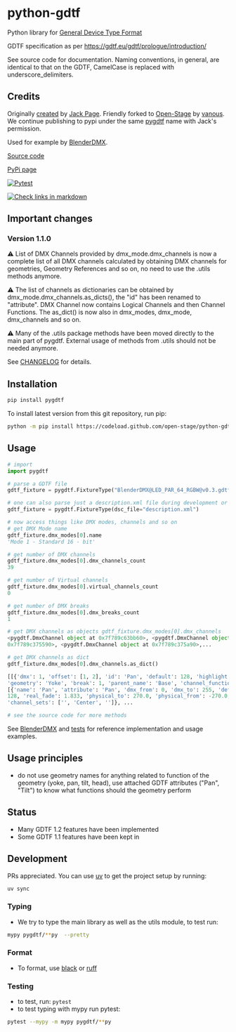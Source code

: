 # python-gdtf

Python library for [General Device Type Format](https://gdtf-share.com/)

GDTF specification as per https://gdtf.eu/gdtf/prologue/introduction/

See source code for documentation. Naming conventions, in general, are
identical to that on the GDTF, CamelCase is replaced with
underscore_delimiters.

## Credits

Originally [created](https://github.com/jackdpage/python-gdtf) by [Jack
Page](https://github.com/jackdpage). Friendly forked to
[Open-Stage](https://github.com/open-stage) by
[vanous](https://github.com/vanous). We continue publishing to pypi under the
same [pygdtf](https://pypi.org/project/pygdtf/) name with Jack's permission.

Used for example by [BlenderDMX](https://github.com/open-stage/blender-dmx).

[Source code](https://github.com/open-stage/python-gdtf)

[PyPi page](https://pypi.org/project/pygdtf/)

[![Pytest](https://github.com/open-stage/python-gdtf/actions/workflows/run-tests.yaml/badge.svg)](https://github.com/open-stage/python-gdtf/actions/workflows/run-tests.yaml)

[![Check links in markdown](https://github.com/open-stage/python-gdtf/actions/workflows/check-links.yaml/badge.svg)](https://github.com/open-stage/python-gdtf/actions/workflows/check-links.yaml)

## Important changes

### Version 1.1.0

⚠️  List of DMX Channels provided by dmx\_mode.dmx\_channels is now a complete
list of all DMX channels calculated by obtaining DMX channels for geometries,
Geometry References and so on, no need to use the .utils methods anymore.

⚠️  The list of channels as dictionaries can be obtained by
dmx\_mode.dmx\_channels.as\_dicts(), the "id" has been renamed to "attribute".
DMX Channel now contains Logical Channels and then Channel Functions. The
as\_dict() is now also in dmx\_modes, dmx\_mode, dmx\_channels and so on.

⚠️  Many of the .utils package methods have been moved directly to the main part
of pygdtf. External usage of methods from .utils should not be needed anymore.

See [CHANGELOG](CHANGELOG.md) for details.

## Installation

```bash
pip install pygdtf
```

To install latest version from this git repository, run pip:

```bash
python -m pip install https://codeload.github.com/open-stage/python-gdtf/zip/refs/heads/master
```

## Usage

```python
# import
import pygdtf

# parse a GDTF file
gdtf_fixture = pygdtf.FixtureType("BlenderDMX@LED_PAR_64_RGBW@v0.3.gdtf")

# one can also parse just a description.xml file during development or testing
gdtf_fixture = pygdtf.FixtureType(dsc_file="description.xml")

# now access things like DMX modes, channels and so on
# get DMX Mode name
gdtf_fixture.dmx_modes[0].name
'Mode 1 - Standard 16 - bit'

# get number of DMX channels
gdtf_fixture.dmx_modes[0].dmx_channels_count
39

# get number of Virtual channels
gdtf_fixture.dmx_modes[0].virtual_channels_count
0

# get number of DMX breaks
gdtf_fixture.dmx_modes[0].dmx_breaks_count
1

# get DMX channels as objects gdtf_fixture.dmx_modes[0].dmx_channels
<pygdtf.DmxChannel object at 0x7f789c63bb60>, <pygdtf.DmxChannel object at
0x7f789c375590>, <pygdtf.DmxChannel object at 0x7f789c375a90>,...

# get DMX channels as dict
gdtf_fixture.dmx_modes[0].dmx_channels.as_dict()

[[{'dmx': 1, 'offset': [1, 2], 'id': 'Pan', 'default': 128, 'highlight': None,
'geometry': 'Yoke', 'break': 1, 'parent_name': 'Base', 'channel_functions':
[{'name': 'Pan', 'attribute': 'Pan', 'dmx_from': 0, 'dmx_to': 255, 'default':
128, 'real_fade': 1.833, 'physical_to': 270.0, 'physical_from': -270.0,
'channel_sets': ['', 'Center', '']}, ...

# see the source code for more methods
```

See [BlenderDMX](https://github.com/open-stage/blender-dmx) and
[tests](https://github.com/open-stage/python-gdtf/tree/master/tests) for
reference implementation and usage examples.

## Usage principles

- do not use geometry names for anything related to function of the geometry
  (yoke, pan, tilt, head), use attached GDTF attributes ("Pan", "Tilt") to know
  what functions should the geometry perform

## Status

- Many GDTF 1.2 features have been implemented
- Some GDTF 1.1 features have been kept in

## Development

PRs appreciated. You can use [uv](https://docs.astral.sh/uv/) to get the
project setup by running:

```bash
uv sync
```

### Typing

- We try to type the main library as well as the utils module, to test run:

```bash
mypy pygdtf/**py  --pretty
```

### Format

- To format, use [black](https://github.com/psf/black) or
  [ruff](https://docs.astral.sh/ruff/)

### Testing

- to test, run: `pytest`
- to test typing with mypy run pytest:

```bash
pytest --mypy -m mypy pygdtf/**py
```
